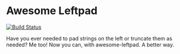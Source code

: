 # Awesome Leftpad

[![Build Status](https://travis-ci.org/alexives/awesome-leftpad.svg?branch=master)](https://travis-ci.org/alexives/awesome-leftpad)

Have you ever needed to pad strings on the left or truncate them as needed? Me too! Now you can, with awesome-leftpad. A better way.
